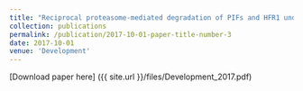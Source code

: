 ```yaml
---
title: "Reciprocal proteasome-mediated degradation of PIFs and HFR1 underlying photomorphogenic development in Arabidopsis"
collection: publications
permalink: /publication/2017-10-01-paper-title-number-3
date: 2017-10-01
venue: 'Development'
---
```


[Download paper here]   ({{ site.url }}/files/Development_2017.pdf)


